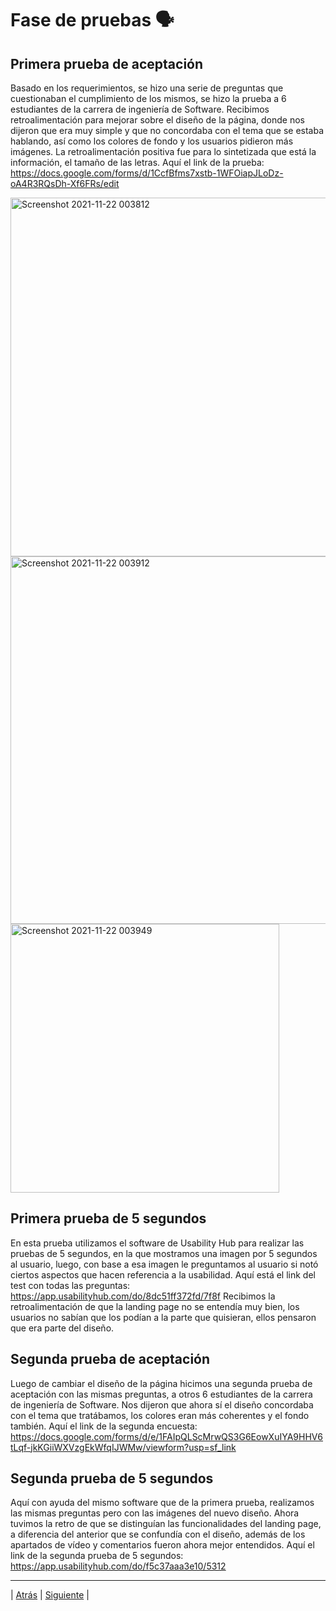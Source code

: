 
# Fase de pruebas 🗣
## Primera prueba de aceptación 
Basado en los requerimientos, se hizo una serie de preguntas que cuestionaban el cumplimiento de los mismos, se hizo la prueba
a 6 estudiantes de la carrera de ingeniería de Software.
Recibimos retroalimentación para mejorar sobre el diseño de la página, donde nos dijeron que era muy simple y que no concordaba con el tema
que se estaba hablando, así como los colores de fondo y los usuarios pidieron más imágenes.
La retroalimentación positiva fue para lo sintetizada que está la información, el tamaño de las letras. 
Aquí el link de la prueba: https://docs.google.com/forms/d/1CcfBfms7xstb-1WFOiapJLoDz-oA4R3RQsDh-Xf6FRs/edit

<img width="574" alt="Screenshot 2021-11-22 003812" src="https://user-images.githubusercontent.com/91033892/142815674-66931247-579e-4523-b623-6d6827ab3524.png">
<img width="588" alt="Screenshot 2021-11-22 003912" src="https://user-images.githubusercontent.com/91033892/142815692-c2ef6efd-3072-4851-babb-19c3c276c575.png">
<img width="430" alt="Screenshot 2021-11-22 003949" src="https://user-images.githubusercontent.com/91033892/142815698-4b386a77-e2b6-4e80-a5b3-2e291f264dd8.png">


## Primera prueba de 5 segundos 
En esta prueba utilizamos el software de Usability Hub para realizar las pruebas de 5 segundos, en la que 
mostramos una imagen por 5 segundos al usuario, luego, con base a esa imagen le preguntamos al usuario si notó ciertos
aspectos que hacen referencia a la usabilidad. Aquí está el link del test con todas las preguntas: https://app.usabilityhub.com/do/8dc51ff372fd/7f8f
Recibimos la retroalimentación de que la landing page no se entendía muy bien, los usuarios no sabían que los podían 
a la parte que quisieran, ellos pensaron que era parte del diseño.

## Segunda prueba de aceptación
Luego de cambiar el diseño de la página hicimos una segunda prueba de aceptación con las mismas preguntas, a otros 6 estudiantes 
de la carrera de ingeniería de Software. Nos dijeron que ahora sí el diseño concordaba con el tema que tratábamos,
los colores eran más coherentes y el fondo también. Aquí el link de la segunda encuesta: https://docs.google.com/forms/d/e/1FAIpQLScMrwQS3G6EowXuIYA9HHV6tLqf-jkKGiiWXVzgEkWfqIJWMw/viewform?usp=sf_link

## Segunda prueba de 5 segundos
Aquí con ayuda del mismo software que de la primera prueba, realizamos las mismas preguntas pero con las imágenes del
nuevo diseño. Ahora tuvimos la retro de que se distinguían las funcionalidades del landing page, a diferencia del anterior que
se confundía con el diseño, además de los apartados de vídeo y comentarios fueron ahora mejor entendidos. 
Aquí el link de la segunda prueba de 5 segundos: https://app.usabilityhub.com/do/f5c37aaa3e10/5312

-----------------
| [Atrás](https://github.com/Juanca1984/Blockchain/blob/main/Documentaci%C3%B3n/Segunda%20Entrega/M%C3%A9trica.md#descripci%C3%B3n-de-la-m%C3%A9trica-individual-"Atrás") |
[Siguiente]( https://github.com/Juanca1984/Blockchain/blob/main/Documentaci%C3%B3n/Segunda%20Entrega/Requerimientos.md#requerimientos%EF%B8%8F"Siguiente") |


